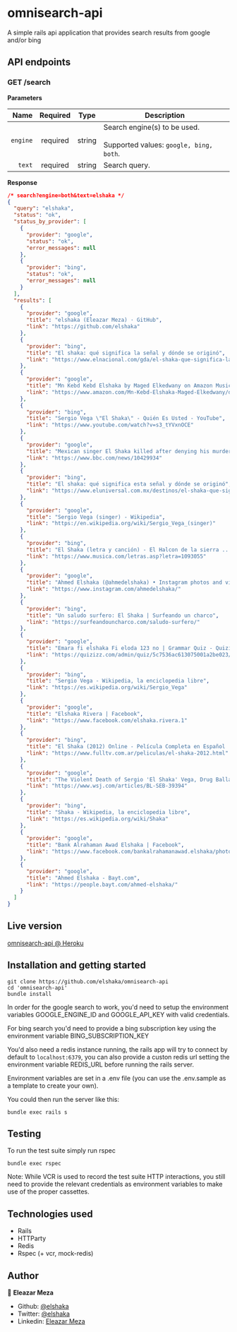 # omnisearch-api

A simple rails api application that provides search results from google and/or bing

## API endpoints

### GET /search

**Parameters**

|          Name | Required |  Type   | Description                                                                                                                                                           |
| -------------:|:--------:|:-------:| --------------------------------------------------------------------------------------------------------------------------------------------------------------------- |
|     `engine` | required | string  | Search engine(s) to be used. <br/><br/> Supported values: `google, bing, both`.                                                                     |
|     `text` | required | string  | Search query.                                                                     |

**Response**
```json
/* search?engine=both&text=elshaka */
{
  "query": "elshaka",
  "status": "ok",
  "status_by_provider": [
    {
      "provider": "google",
      "status": "ok",
      "error_messages": null
    },
    {
      "provider": "bing",
      "status": "ok",
      "error_messages": null
    }
  ],
  "results": [
    {
      "provider": "google",
      "title": "elshaka (Eleazar Meza) · GitHub",
      "link": "https://github.com/elshaka"
    },
    {
      "provider": "bing",
      "title": "El shaka: qué significa la señal y dónde se originó",
      "link": "https://www.elnacional.com/gda/el-shaka-que-significa-la-senal-y-donde-se-origino/"
    },
    {
      "provider": "google",
      "title": "Mn Kebd Kebd Elshaka by Maged Elkedwany on Amazon Music ...",
      "link": "https://www.amazon.com/Mn-Kebd-Elshaka-Maged-Elkedwany/dp/B085R8H58G"
    },
    {
      "provider": "bing",
      "title": "Sergio Vega \"El Shaka\" - Quién Es Usted - YouTube",
      "link": "https://www.youtube.com/watch?v=s3_tYVxnOCE"
    },
    {
      "provider": "google",
      "title": "Mexican singer El Shaka killed after denying his murder - BBC News",
      "link": "https://www.bbc.com/news/10429934"
    },
    {
      "provider": "bing",
      "title": "El shaka: qué significa esta señal y dónde se originó",
      "link": "https://www.eluniversal.com.mx/destinos/el-shaka-que-significa-esta-senal-y-donde-se-origino"
    },
    {
      "provider": "google",
      "title": "Sergio Vega (singer) - Wikipedia",
      "link": "https://en.wikipedia.org/wiki/Sergio_Vega_(singer)"
    },
    {
      "provider": "bing",
      "title": "El Shaka (letra y canción) - El Halcon de la sierra ...",
      "link": "https://www.musica.com/letras.asp?letra=1093055"
    },
    {
      "provider": "google",
      "title": "Ahmed Elshaka (@ahmedelshaka) • Instagram photos and videos",
      "link": "https://www.instagram.com/ahmedelshaka/"
    },
    {
      "provider": "bing",
      "title": "Un saludo surfero: El Shaka | Surfeando un charco",
      "link": "https://surfeandouncharco.com/saludo-surfero/"
    },
    {
      "provider": "google",
      "title": "Emara fi elshaka Fi eloda 123 no | Grammar Quiz - Quizizz",
      "link": "https://quizizz.com/admin/quiz/5c7536ac613075001a2be023/emara-fi-elshaka-fi-eloda-123-no"
    },
    {
      "provider": "bing",
      "title": "Sergio Vega - Wikipedia, la enciclopedia libre",
      "link": "https://es.wikipedia.org/wiki/Sergio_Vega"
    },
    {
      "provider": "google",
      "title": "Elshaka Rivera | Facebook",
      "link": "https://www.facebook.com/elshaka.rivera.1"
    },
    {
      "provider": "bing",
      "title": "El Shaka (2012) Online - Película Completa en Español ...",
      "link": "https://www.fulltv.com.ar/peliculas/el-shaka-2012.html"
    },
    {
      "provider": "google",
      "title": "The Violent Death of Sergio 'El Shaka' Vega, Drug Balladeer - WSJ",
      "link": "https://www.wsj.com/articles/BL-SEB-39394"
    },
    {
      "provider": "bing",
      "title": "Shaka - Wikipedia, la enciclopedia libre",
      "link": "https://es.wikipedia.org/wiki/Shaka"
    },
    {
      "provider": "google",
      "title": "Bank Alrahaman Awad Elshaka | Facebook",
      "link": "https://www.facebook.com/bankalrahamanawad.elshaka/photos"
    },
    {
      "provider": "google",
      "title": "Ahmed Elshaka - Bayt.com",
      "link": "https://people.bayt.com/ahmed-elshaka/"
    }
  ]
}
```

## Live version

[omnisearch-api @ Heroku](https://omnisearch-elshaka.herokuapp.com/search?engine=google&text=test%20query)

## Installation and getting started

```
git clone https://github.com/elshaka/omnisearch-api
cd 'omnisearch-api'
bundle install
```

In order for the google search to work, you'd need to setup the environment variables GOOGLE_ENGINE_ID and GOOGLE_API_KEY with valid credentials.

For bing search you'd need to provide a bing subscription key using the environment variable BING_SUBSCRIPTION_KEY

You'd also need a redis instance running, the rails app will try to connect by default to ```localhost:6379```, you can also provide a custon redis url setting the environment variable REDIS_URL before running the rails server.

Environment variables are set in a .env file (you can use the .env.sample as a template to create your own).

You could then run the server like this:

```
bundle exec rails s
```

## Testing

To run the test suite simply run rspec

```
bundle exec rspec
```

Note: While VCR is used to record the test suite HTTP interactions, you still need to provide the relevant credentials as environment variables to make use of the proper cassettes.

## Technologies used

- Rails
- HTTParty
- Redis
- Rspec (+ vcr, mock-redis)

## Author

👤 **Eleazar Meza**

- Github: [@elshaka](https://github.com/elshaka)
- Twitter: [@elshaka](https://twitter.com/elshaka)
- Linkedin: [Eleazar Meza](https://www.linkedin.com/in/elshaka/)
